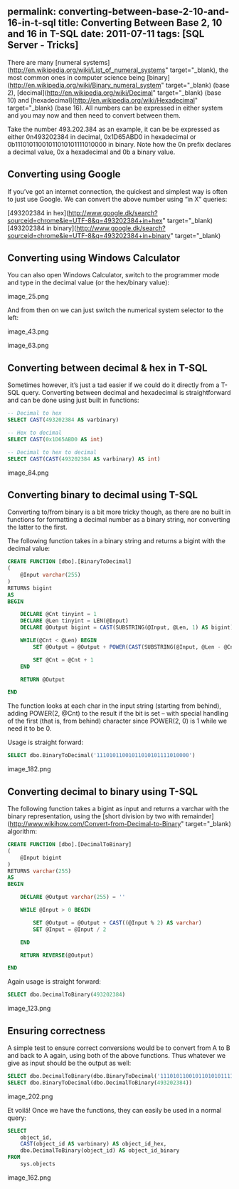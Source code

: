 permalink: converting-between-base-2-10-and-16-in-t-sql
title: Converting Between Base 2, 10 and 16 in T-SQL
date: 2011-07-11
tags: [SQL Server - Tricks]
---
There are many [numeral systems](http://en.wikipedia.org/wiki/List_of_numeral_systems" target="_blank), the most common ones in computer science being [binary](http://en.wikipedia.org/wiki/Binary_numeral_system" target="_blank) (base 2), [decimal](http://en.wikipedia.org/wiki/Decimal" target="_blank) (base 10) and [hexadecimal](http://en.wikipedia.org/wiki/Hexadecimal" target="_blank) (base 16). All numbers can be expressed in either system and you may now and then need to convert between them.

<!-- more -->

Take the number 493.202.384 as an example, it can be be expressed as either 0n493202384 in decimal, 0x1D65ABD0 in hexadecimal or 0b11101011001011010101111010000 in binary. Note how the 0n prefix declares a decimal value, 0x a hexadecimal and 0b a binary value.

## Converting using Google

If you’ve got an internet connection, the quickest and simplest way is often to just use Google. We can convert the above number using “in X” queries:

[493202384 in hex](http://www.google.dk/search?sourceid=chrome&ie=UTF-8&q=493202384+in+hex" target="_blank)  
[493202384 in binary](http://www.google.dk/search?sourceid=chrome&ie=UTF-8&q=493202384+in+binary" target="_blank)

## Converting using Windows Calculator

You can also open Windows Calculator, switch to the programmer mode and type in the decimal value (or the hex/binary value):

image_25.png

And from then on we can just switch the numerical system selector to the left:

image_43.png

image_63.png

## Converting between decimal & hex in T-SQL

Sometimes however, it’s just a tad easier if we could do it directly from a T-SQL query. Converting between decimal and hexadecimal is straightforward and can be done using just built in functions:

```sql
-- Decimal to hex
SELECT CAST(493202384 AS varbinary)

-- Hex to decimal
SELECT CAST(0x1D65ABD0 AS int)

-- Decimal to hex to decimal
SELECT CAST(CAST(493202384 AS varbinary) AS int)
```

image_84.png

## Converting binary to decimal using T-SQL

Converting to/from binary is a bit more tricky though, as there are no built in functions for formatting a decimal number as a binary string, nor converting the latter to the first.

The following function takes in a binary string and returns a bigint with the decimal value:

```sql
CREATE FUNCTION [dbo].[BinaryToDecimal]
(
	@Input varchar(255)
)
RETURNS bigint
AS
BEGIN

	DECLARE @Cnt tinyint = 1
	DECLARE @Len tinyint = LEN(@Input)
	DECLARE @Output bigint = CAST(SUBSTRING(@Input, @Len, 1) AS bigint)

	WHILE(@Cnt < @Len) BEGIN
		SET @Output = @Output + POWER(CAST(SUBSTRING(@Input, @Len - @Cnt, 1) * 2 AS bigint), @Cnt)

		SET @Cnt = @Cnt + 1
	END

	RETURN @Output	

END
```

The function looks at each char in the input string (starting from behind), adding POWER(2, @Cnt) to the result if the bit is set – with special handling of the first (that is, from behind) character since POWER(2, 0) is 1 while we need it to be 0.

Usage is straight forward:

```sql
SELECT dbo.BinaryToDecimal('11101011001011010101111010000')
```

image_182.png

## Converting decimal to binary using T-SQL

The following function takes a bigint as input and returns a varchar with the binary representation, using the [short division by two with remainder](http://www.wikihow.com/Convert-from-Decimal-to-Binary" target="_blank) algorithm:

```sql
CREATE FUNCTION [dbo].[DecimalToBinary]
(
	@Input bigint
)
RETURNS varchar(255)
AS
BEGIN

	DECLARE @Output varchar(255) = ''

	WHILE @Input > 0 BEGIN

		SET @Output = @Output + CAST((@Input % 2) AS varchar)
		SET @Input = @Input / 2

	END

	RETURN REVERSE(@Output)

END
```

Again usage is straight forward:

```sql
SELECT dbo.DecimalToBinary(493202384)
```

image_123.png

## Ensuring correctness

A simple test to ensure correct conversions would be to convert from A to B and back to A again, using both of the above functions. Thus whatever we give as input should be the output as well:

```sql
SELECT dbo.DecimalToBinary(dbo.BinaryToDecimal('11101011001011010101111010000'))
SELECT dbo.BinaryToDecimal(dbo.DecimalToBinary(493202384))
```

image_202.png

Et voilá! Once we have the functions, they can easily be used in a normal query:

```sql
SELECT
	object_id,
	CAST(object_id AS varbinary) AS object_id_hex,
	dbo.DecimalToBinary(object_id) AS object_id_binary
FROM
	sys.objects
```

image_162.png
